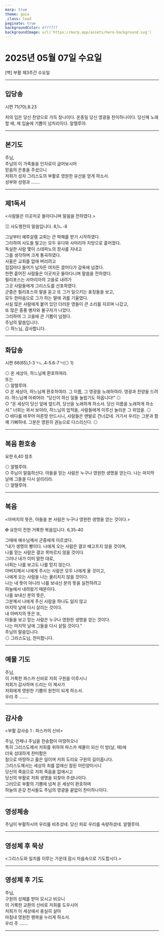 ```yaml
---
marp: true
theme: gaia
_class: lead
paginate: true
backgroundColor: #ffffff
backgroundImage: url('https://marp.app/assets/hero-background.svg')
---
```


# 2025년 05월 07일 수요일

[백] 부활 제3주간 수요일  




---

## 입당송

시편 71(70),8.23

저의 입은 당신 찬양으로 가득 찼나이다. 온종일 당신 영광을 찬미하나이다. 당신께 노래할 때, 제 입술에 기쁨이 넘치리이다. 알렐루야.  
  


---

## 본기도

주님,  
주님의 이 가족들을 인자로이 굽어보시어  
믿음의 은총을 주셨으니  
저희가 성자 그리스도의 부활로 영원한 유산을 얻게 하소서.  
성부와 성령과 …….  
  


---

## 제1독서

<사람들은 이곳저곳 돌아다니며 말씀을 전하였다.>

▥ 사도행전의 말씀입니다. 8,1ㄴ-8

그날부터 예루살렘 교회는 큰 박해를 받기 시작하였다.  
그리하여 사도들 말고는 모두 유다와 사마리아 지방으로 흩어졌다.  
독실한 사람 몇이 스테파노의 장사를 지내고  
그를 생각하며 크게 통곡하였다.  
사울은 교회를 없애 버리려고  
집집마다 들어가 남자든 여자든 끌어다가 감옥에 넘겼다.  
한편 흩어진 사람들은 이곳저곳 돌아다니며 말씀을 전하였다.  
필리포스는 사마리아의 고을로 내려가  
그곳 사람들에게 그리스도를 선포하였다.  
군중은 필리포스의 말을 듣고 또 그가 일으키는 표징들을 보고,  
모두 한마음으로 그가 하는 말에 귀를 기울였다.  
사실 많은 사람에게 붙어 있던 더러운 영들이 큰 소리를 지르며 나갔고,  
또 많은 중풍 병자와 불구자가 나았다.  
그리하여 그 고을에 큰 기쁨이 넘쳤다.  
주님의 말씀입니다.  
◎ 하느님, 감사합니다.  
  


---

## 화답송

시편 66(65),1-3ㄱㄴ.4-5.6-7ㄱ(◎ 1)

◎ 온 세상아, 하느님께 환호하여라.  
또는  
◎ 알렐루야.  
○ 온 세상아, 하느님께 환호하여라. 그 이름, 그 영광을 노래하여라. 영광과 찬양을 드려라. 하느님께 아뢰어라. “당신이 하신 일들 놀랍기도 하옵니다!” ◎  
○ “온 세상이 당신 앞에 엎드려, 당신을 노래하게 하소서. 당신 이름을 노래하게 하소서.” 너희는 와서 보아라, 하느님의 업적을, 사람들에게 이루신 놀라운 그 위업을. ◎  
○ 바다를 바꾸어 마른땅 만드시니, 사람들은 맨발로 건너갔네. 거기서 우리는 그분과 함께 기뻐하네. 그분은 영원히 권능으로 다스리신다. ◎  
  


---

## 복음 환호송

요한 6,40 참조

◎ 알렐루야.  
○ 주님이 말씀하신다. 아들을 믿는 사람은 누구나 영원한 생명을 얻는다. 나는 마지막 날에 그들을 다시 살리리라.  
◎ 알렐루야.  
  


---

## 복음

<아버지의 뜻은, 아들을 본 사람은 누구나 영원한 생명을 얻는 것이다.>

✠ 요한이 전한 거룩한 복음입니다. 6,35-40

그때에 예수님께서 군중에게 이르셨다.  
“내가 생명의 빵이다. 나에게 오는 사람은 결코 배고프지 않을 것이며,  
나를 믿는 사람은 결코 목마르지 않을 것이다.  
그러나 내가 이미 말한 대로,  
너희는 나를 보고도 나를 믿지 않는다.  
아버지께서 나에게 주시는 사람은 모두 나에게 올 것이고,  
나에게 오는 사람을 나는 물리치지 않을 것이다.  
나는 내 뜻이 아니라 나를 보내신 분의 뜻을 실천하려고  
하늘에서 내려왔기 때문이다.  
나를 보내신 분의 뜻은,  
그분께서 나에게 주신 사람을 하나도 잃지 않고  
마지막 날에 다시 살리는 것이다.  
내 아버지의 뜻은 또,  
아들을 보고 믿는 사람은 누구나 영원한 생명을 얻는 것이다.  
나는 마지막 날에 그들을 다시 살릴 것이다.”  
주님의 말씀입니다.  
◎ 그리스도님, 찬미합니다.  
  


---

## 예물 기도

주님,  
이 거룩한 파스카 신비로 저희 구원을 이루시니  
저희가 감사하며 드리는 이 제사가  
저희에게 영원한 기쁨의 원천이 되게 하소서.  
우리 주 …….  
  


---

## 감사송

<부활 감사송 1 : 파스카의 신비>

주님, 언제나 주님을 찬송함이 마땅하오나  
특히 그리스도께서 저희를 위하여 파스카 제물이 되신 이 밤(날, 때)에  
더욱 성대하게 찬미함은  
참으로 마땅하고 옳은 일이며 저희 도리요 구원의 길이옵니다.  
그리스도께서는 세상의 죄를 없애신 참된 어린양이시니  
당신의 죽음으로 저희 죽음을 없애시고  
당신의 부활로 저희 생명을 되찾아 주셨나이다.  
그러므로 부활의 기쁨에 넘쳐 온 세상이 환호하며  
하늘의 온갖 천사들도 주님의 영광을 끝없이 찬미하나이다.  
  


---

## 영성체송

주님이 부활하시어 우리를 비추셨네. 당신 피로 우리를 속량하셨네. 알렐루야.  
  


---

## 영성체 후 묵상

<그리스도와 일치를 이루는 가운데 잠시 마음속으로 기도합시다.>  


---

## 영성체 후 기도

주님,  
구원의 성체를 받아 모시고 비오니  
이 거룩한 교환의 신비로 저희를 도우시어  
저희가 이 세상에서 충실히 살아  
마침내 영원한 행복을 누리게 하소서.  
우리 주 …….  
  


---